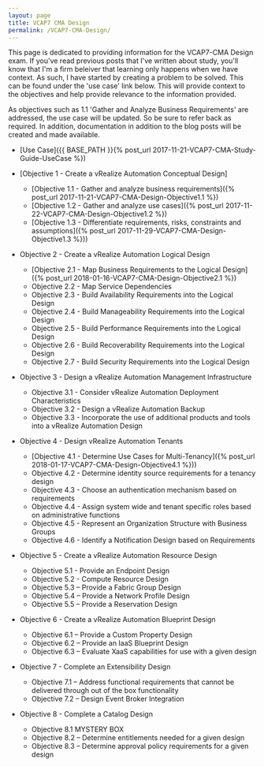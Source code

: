 ```yaml
---
layout: page
title: VCAP7 CMA Design
permalink: /VCAP7-CMA-Design/
---
```

This page is dedicated to providing information for the VCAP7-CMA Design exam.
If you've read previous posts that I've written about study, you'll know that I'm a firm beleiver that learning only happens when we have context.
As such, I have started by creating a problem to be solved. This can be found under the 'use case' link below. This will provide context to the objectives and help provide relevance to the information provided.

As objectives such as 1.1 'Gather and Analyze Business Requirements' are addressed, the use case will be updated. So be sure to refer back as required.
In addition, documentation in addition to the blog posts will be created and made available.

* [Use Case]({{ BASE_PATH  }}{% post_url 2017-11-21-VCAP7-CMA-Study-Guide-UseCase %})

* [Objective 1 - Create a vRealize Automation Conceptual Design]
    * [Objective 1.1 - Gather and analyze business requirements]({% post_url 2017-11-21-VCAP7-CMA-Design-Objective1.1 %})
    * [Objective 1.2 - Gather and analyze use cases]({% post_url 2017-11-22-VCAP7-CMA-Design-Objective1.2 %})
    * [Objective 1.3 - Differentiate requirements, risks, constraints and assumptions]({% post_url 2017-11-29-VCAP7-CMA-Design-Objective1.3 %}))
       
    
* Objective 2 - Create a vRealize Automation Logical Design
    * [Objective 2.1 - Map Business Requirements to the Logical Design]({% post_url 2018-01-16-VCAP7-CMA-Design-Objective2.1 %})
    * Objective 2.2 - Map Service Dependencies
    * Objective 2.3 - Build Availability Requirements into the Logical Design
    * Objective 2.4 - Build Manageability Requirements into the Logical Design
    * Objective 2.5 - Build Performance Requirements into the Logical Design
    * Objective 2.6 - Build Recoverability Requirements into the Logical Design
    * Objective 2.7 - Build Security Requirements into the Logical Design
       
    
* Objective 3 - Design a vRealize Automation Management Infrastructure
    * Objective 3.1 - Consider vRealize Automation Deployment Characteristics
    * Objective 3.2 - Design a vRealize Automation Backup
    * Objective 3.3 - Incorporate the use of additional products and tools into a vRealize Automation Design
       
    
* Objective 4 - Design vRealize Automation Tenants
    * [Objective 4.1 - Determine Use Cases for Multi-Tenancy]({% post_url 2018-01-17-VCAP7-CMA-Design-Objective4.1 %}))
    * Objective 4.2 - Determine identity source requirements for a tenancy design
    * Objective 4.3 - Choose an authentication mechanism based on requirements
    * Objective 4.4 - Assign system wide and tenant specific roles based on administrative functions
    *  Objective 4.5 - Represent an Organization Structure with Business Groups
    * Objective 4.6 - Identify a Notification Design based on Requirements
       
    
* Objective 5 - Create a vRealize Automation Resource Design
    * Objective 5.1 - Provide an Endpoint Design
    * Objective 5.2 - Compute Resource Design
    * Objective 5.3 – Provide a Fabric Group Design
    * Objective 5.4 – Provide a Network Profile Design
    * Objective 5.5 – Provide a Reservation Design
       
* Objective 6 - Create a vRealize Automation Blueprint Design 
    * Objective 6.1 – Provide a Custom Property Design
    * Objective 6.2 – Provide an IaaS Blueprint Design
    * Objective 6.3 – Evaluate XaaS capabilities for use with a given design
       
    
* Objective 7 - Complete an Extensibility Design
    * Objective 7.1 – Address functional requirements that cannot be delivered through out of the box functionality
    * Objective 7.2 – Design Event Broker Integration
       
*  Objective 8 - Complete a Catalog Design 
    * Objective 8.1 MYSTERY BOX
    * Objective 8.2 – Determine entitlements needed for a given design
    * Objective 8.3 – Determine approval policy requirements for a given design
